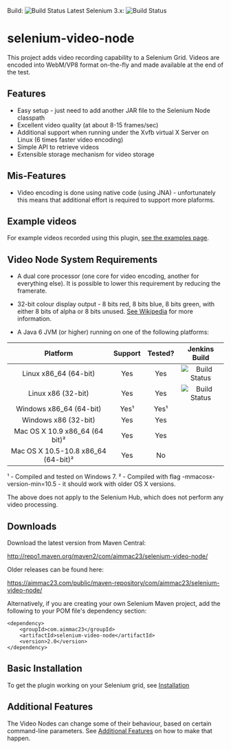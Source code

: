 Build: ![Build Status](https://aimmac23.com/private/jenkins/job/Github/job/selenium-video-node%20(MASTER)/badge/icon)
Latest Selenium 3.x: ![Build Status](https://aimmac23.com/private/jenkins/job/Github/job/selenium-video-node%20(latest%20Selenium%203.x)/badge/icon)

selenium-video-node
===================

This project adds video recording capability to a Selenium Grid. Videos are encoded into WebM/VP8 format on-the-fly and made available at the end of the test.

## Features

* Easy setup - just need to add another JAR file to the Selenium Node classpath
* Excellent video quality (at about 8-15 frames/sec)
* Additional support when running under the Xvfb virtual X Server on Linux (6 times faster video encoding)
* Simple API to retrieve videos
* Extensible storage mechanism for video storage

## Mis-Features

* Video encoding is done using native code (using JNA) - unfortunately this means that additional effort is required to support more plaforms.

## Example videos

For example videos recorded using this plugin, [see the examples page](http://selenium-videos.s3-website-eu-west-1.amazonaws.com/).

## Video Node System Requirements

* A dual core processor (one core for video encoding, another for everything else). It is possible to lower this requirement by reducing the framerate.

* 32-bit colour display output - 8 bits red, 8 bits blue, 8 bits green, with either 8 bits of alpha or 8 bits unused. [See Wikipedia](http://en.wikipedia.org/wiki/Color_depth#True_color_.2824-bit.29) for more information.

* A Java 6 JVM (or higher) running on one of the following platforms:

| Platform      | Support | Tested? | Jenkins Build |
|:---------------:|:---------:|:---------:|:--------:|
| Linux x86_64 (64-bit) |  Yes        | Yes | ![Build Status](https://aimmac23.com/private/jenkins/job/Github/job/selenium-video-node%20(64-bit%20Linux)/badge/icon) |
| Linux x86 (32-bit)   | Yes      | Yes | ![Build Status](https://aimmac23.com/private/jenkins/job/Github/job/selenium-video-node%20(32-bit%20Linux)/badge/icon) |
| Windows x86_64 (64-bit) | Yes¹ | Yes¹ | |
| Windows x86 (32-bit) | Yes | Yes | |
| Mac OS X 10.9 x86_64 (64 bit)² | Yes | Yes | |
| Mac OS X 10.5-10.8 x86_64 (64-bit)² | Yes | No | |

¹ - Compiled and tested on Windows 7.
² - Compiled with flag -mmacosx-version-min=10.5 - it should work with older OS X versions.

The above does not apply to the Selenium Hub, which does not perform any video processing.

## Downloads

Download the latest version from Maven Central:

http://repo1.maven.org/maven2/com/aimmac23/selenium-video-node/

Older releases can be found here:

https://aimmac23.com/public/maven-repository/com/aimmac23/selenium-video-node/

Alternatively, if you are creating your own Selenium Maven project, add the following to your POM file's dependency section:

    <dependency>
        <groupId>com.aimmac23</groupId>
        <artifactId>selenium-video-node</artifactId>
        <version>2.0</version>
    </dependency>
  
## Basic Installation

To get the plugin working on your Selenium grid, see [Installation](INSTALLATION.md)

## Additional Features

The Video Nodes can change some of their behaviour, based on certain command-line parameters. See [Additional Features](ADDITIONAL_FEATURES.md) on how to make that happen.

